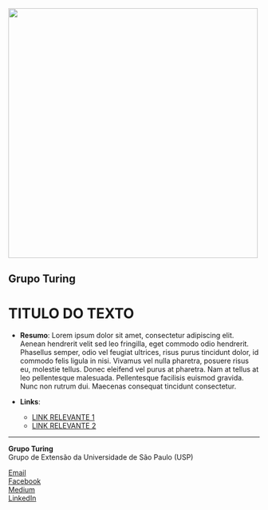 <img src="https://i.ibb.co/DtHQ3FG/802x265-Logo-GT.png" width="500">

## Grupo Turing
# TITULO DO TEXTO

- **Resumo**:
Lorem ipsum dolor sit amet, consectetur adipiscing elit. Aenean hendrerit velit sed leo fringilla, eget commodo odio hendrerit. Phasellus semper, odio vel feugiat ultrices, risus purus tincidunt dolor, id commodo felis ligula in nisi. Vivamus vel nulla pharetra, posuere risus eu, molestie tellus. Donec eleifend vel purus at pharetra. Nam at tellus at leo pellentesque malesuada. Pellentesque facilisis euismod gravida. Nunc non rutrum dui. Maecenas consequat tincidunt consectetur. 

- **Links**:
    - [LINK RELEVANTE 1](https://github.com/GrupoTuringCodes/Arvore-de-Habilidades)
    - [LINK RELEVANTE 2](https://github.com/GrupoTuringCodes/Arvore-de-Habilidades)


---
**Grupo Turing**  
Grupo de Extensão da Universidade de São Paulo (USP)

[Email](mailto:turing.usp@gmail.com)   
[Facebook](https://www.facebook.com/grupoturing.usp)  
[Medium](https://www.medium.com/turing-talks)  
[LinkedIn](https://www.linkedin.com/company/grupo-turing)

